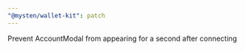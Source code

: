 ```yaml
---
"@mysten/wallet-kit": patch
---
```


Prevent AccountModal from appearing for a second after connecting
